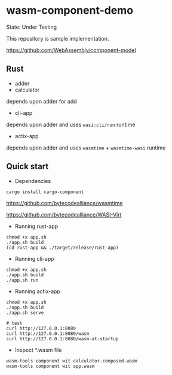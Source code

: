 # wasm-component-demo

State: Under Testing

This repository is sample implementation.

https://github.com/WebAssembly/component-model


## Rust

- adder
- calculator

depends upon adder for add

- cli-app

depends upon adder and uses `wasi:cli/run` runtime

- actix-app

depends upon adder and uses `wasmtime` + `wasmtime-wasi` runtime


## Quick start

- Dependencies

```console
cargo install cargo-component
```

https://github.com/bytecodealliance/wasmtime

https://github.com/bytecodealliance/WASI-Virt


- Running rust-app

```console
chmod +x app.sh
./app.sh build
(cd rust-app && ./target/release/rust-app)
```

- Running cli-app

```console
chmod +x app.sh
./app.sh build
./app.sh run
```

- Running actix-app

```console
chmod +x app.sh
./app.sh build
./app.sh serve

# test
curl http://127.0.0.1:8080
curl http://127.0.0.1:8080/wasm
curl http://127.0.0.1:8080/wasm-at-startup
```

- Inspect *.wasm file

```console
wasm-tools component wit calculator.composed.wasm
wasm-tools component wit app.wasm
```
